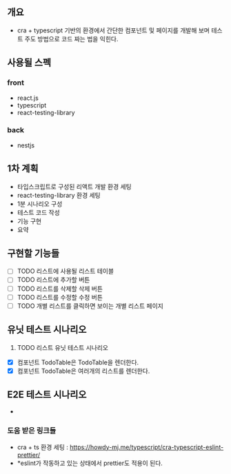 ## 개요
- cra + typescript 기반의 환경에서 간단한 컴포넌트 및 페이지를 개발해 보며 테스트 주도 방법으로 코드 짜는 법을 익힌다.

## 사용될 스펙
### front
- react.js
- typescript
- react-testing-library

### back
- nestjs

## 1차 계획 
- 타입스크립트로 구성된 리액트 개발 환경 세팅 
- react-testing-library 환경 세팅
- 1분 시나리오 구성
- 테스트 코드 작성
- 기능 구현
- 요약

## 구현할 기능들
- [ ] TODO 리스트에 사용될 리스트 테이블
- [ ] TODO 리스트에 추가할 버튼
- [ ] TODO 리스트를 삭제할 삭제 버튼
- [ ] TODO 리스트를 수정할 수정 버튼
- [ ] TODO 개별 리스트를 클릭하면 보이는 개별 리스트 페이지
## 유닛 테스트 시나리오
1. TODO 리스트 유닛 테스트 시나리오
- [x] 컴포넌트 TodoTable은 TodoTable을 렌더한다.
- [x] 컴포넌트 TodoTable은 여러개의 리스트를 렌더한다.

## E2E 테스트 시나리오
-
### 도움 받은 링크들
- cra + ts 환경 세팅 : https://howdy-mj.me/typescript/cra-typescript-eslint-prettier/
- *eslint가 작동하고 있는 상태에서 prettier도 적용이 된다.

